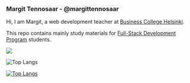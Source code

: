 ### Margit Tennosaar - @margittennosaar

Hi, I am Margit, a web development teacher at [Business College Helsinki](https://en.bc.fi/). 

This repo contains mainly study materials for [Full-Stack Development Program](https://en.bc.fi/qualifications/full-stack-web-developer-program/) students. 

![](https://komarev.com/ghpvc/?username=margittennosaar&color=orange)

![Top Langs](https://github-readme-stats.vercel.app/api/top-langs/?username=margittennosaar&theme=swift)

[![Top Langs](https://github-readme-stats.vercel.app/api/top-langs/?username=margittennosaar&theme=swift)](https://github.com/margittennosaar/github-readme-stats)

